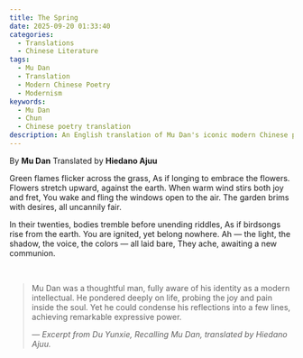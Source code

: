 ```yaml
---
title: The Spring
date: 2025-09-20 01:33:40
categories:
  - Translations
  - Chinese Literature
tags:
  - Mu Dan
  - Translation
  - Modern Chinese Poetry
  - Modernism
keywords:
  - Mu Dan
  - Chun
  - Chinese poetry translation
description: An English translation of Mu Dan's iconic modern Chinese poem <em>The Spring</em>.
---
```

By **Mu Dan**
Translated by **Hiedano Ajuu**

Green flames flicker across the grass,
As if longing to embrace the flowers.
Flowers stretch upward, against the earth.
When warm wind stirs both joy and fret,
You wake and fling the windows open to the air.
The garden brims with desires, all uncannily fair.

In their twenties, bodies tremble before unending riddles,
As if birdsongs rise from the earth.
You are ignited, yet belong nowhere.
Ah — the light, the shadow, the voice, the colors — all laid bare,
They ache, awaiting a new communion.

<br>

> Mu Dan was a thoughtful man, fully aware of his identity as a modern intellectual. He pondered deeply on life, probing the joy and pain inside the soul. Yet he could condense his reflections into a few lines, achieving remarkable expressive power.
>
> *— Excerpt from Du Yunxie, Recalling Mu Dan, translated by Hiedano Ajuu.*
